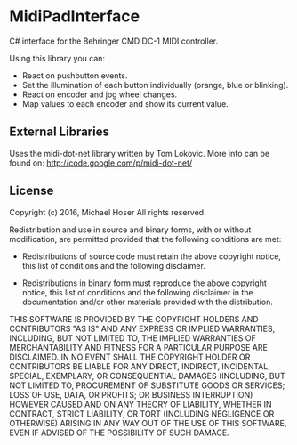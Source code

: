 # MidiPadInterface
C# interface for the Behringer CMD DC-1 MIDI controller.

Using this library you can:
* React on pushbutton events.
* Set the illumination of each button individually (orange, blue or blinking).
* React on encoder and jog wheel changes.
* Map values to each encoder and show its current value.

## External Libraries

Uses the midi-dot-net library  written by Tom Lokovic.
More info can be found on:
       http://code.google.com/p/midi-dot-net/

## License
	   
Copyright (c) 2016, Michael Hoser
All rights reserved.

Redistribution and use in source and binary forms, with or without
modification, are permitted provided that the following conditions are met:

* Redistributions of source code must retain the above copyright notice, this
  list of conditions and the following disclaimer.

* Redistributions in binary form must reproduce the above copyright notice,
  this list of conditions and the following disclaimer in the documentation
  and/or other materials provided with the distribution.

THIS SOFTWARE IS PROVIDED BY THE COPYRIGHT HOLDERS AND CONTRIBUTORS "AS IS"
AND ANY EXPRESS OR IMPLIED WARRANTIES, INCLUDING, BUT NOT LIMITED TO, THE
IMPLIED WARRANTIES OF MERCHANTABILITY AND FITNESS FOR A PARTICULAR PURPOSE ARE
DISCLAIMED. IN NO EVENT SHALL THE COPYRIGHT HOLDER OR CONTRIBUTORS BE LIABLE
FOR ANY DIRECT, INDIRECT, INCIDENTAL, SPECIAL, EXEMPLARY, OR CONSEQUENTIAL
DAMAGES (INCLUDING, BUT NOT LIMITED TO, PROCUREMENT OF SUBSTITUTE GOODS OR
SERVICES; LOSS OF USE, DATA, OR PROFITS; OR BUSINESS INTERRUPTION) HOWEVER
CAUSED AND ON ANY THEORY OF LIABILITY, WHETHER IN CONTRACT, STRICT LIABILITY,
OR TORT (INCLUDING NEGLIGENCE OR OTHERWISE) ARISING IN ANY WAY OUT OF THE USE
OF THIS SOFTWARE, EVEN IF ADVISED OF THE POSSIBILITY OF SUCH DAMAGE.
